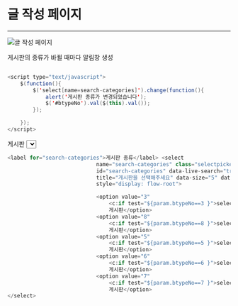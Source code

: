 # 글 작성 페이지

***

![글 작성 페이지](https://user-images.githubusercontent.com/105349816/182619797-b4a5d192-88d8-434d-b6e7-7a4677b8ce32.JPG)

게시판의 종류가 바뀔 때마다 알림창 생성

```java

<script type="text/javascript">
	$(function(){
		$('select[name=search-categories]').change(function(){
			alert('게시판 종류가 변경되었습니다');
			$('#btypeNo').val($(this).val());
		});

	});
</script>

```

게시판 <select> 태그 코드

```java
<label for="search-categories">게시판 종류</label> <select
							name="search-categories" class="selectpicker"
							id="search-categories" data-live-search="true"
							title="게시판을 선택해주세요" data-size="5" data-container="body"
							style="display: flow-root">

							<option value="3"
								<c:if test="${param.btypeNo==3 }">selected="selected"</c:if>>QNA
								게시판</option>
							<option value="8"
								<c:if test="${param.btypeNo==8 }">selected="selected"</c:if>>자유
								게시판</option>
							<option value="5"
								<c:if test="${param.btypeNo==5 }">selected="selected"</c:if>>질문
								게시판</option>
							<option value="6"
								<c:if test="${param.btypeNo==6 }">selected="selected"</c:if>>공유/정보
								게시판</option>
							<option value="7"
								<c:if test="${param.btypeNo==7 }">selected="selected"</c:if>>개인의뢰
								게시판</option>
</select>
```
